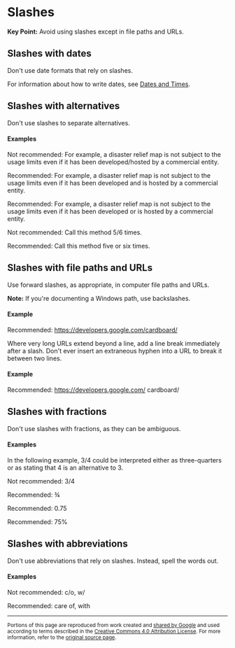 # Slashes

**Key Point:** Avoid using slashes except in file paths and URLs.

## Slashes with dates

Don't use date formats that rely on slashes.

For information about how to write dates, see [Dates and Times](dates-times.md).

## Slashes with alternatives

Don't use slashes to separate alternatives.

#### Examples

Not recommended: For example, a disaster relief map is not subject to the usage
limits even if it has been developed/hosted by a commercial entity.

Recommended: For example, a disaster relief map is not subject to the usage
limits even if it has been developed and is hosted by a commercial entity.

Recommended: For example, a disaster relief map is not subject to the usage
limits even if it has been developed or is hosted by a commercial entity.

Not recommended: Call this method 5/6 times.

Recommended: Call this method five or six times.

## Slashes with file paths and URLs

Use forward slashes, as appropriate, in computer file paths and URLs.

**Note:** If you're documenting a Windows path, use backslashes.

#### Example

Recommended: <https://developers.google.com/cardboard/>

Where very long URLs extend beyond a line, add a line break immediately after a
slash. Don't ever insert an extraneous hyphen into a URL to break it between two
lines.

#### Example

Recommended: <https://developers.google.com/> cardboard/

## Slashes with fractions

Don't use slashes with fractions, as they can be ambiguous.

#### Examples

In the following example, 3/4 could be interpreted either as three-quarters or
as stating that 4 is an alternative to 3.

Not recommended: 3/4

Recommended: ¾

Recommended: 0.75

Recommended: 75%

## Slashes with abbreviations

Don't use abbreviations that rely on slashes. Instead, spell the words out.

#### Examples

Not recommended: c/o, w/

Recommended: care of, with

---

<small>Portions of this page are reproduced from work created and
[shared by Google](https://developers.google.com/readme/policies/) and used
according to terms described in the
[Creative Commons 4.0 Attribution License](https://creativecommons.org/licenses/by/4.0/).
For more information, refer to the
[original source page](https://developers.google.com/style/slashes).</small>
